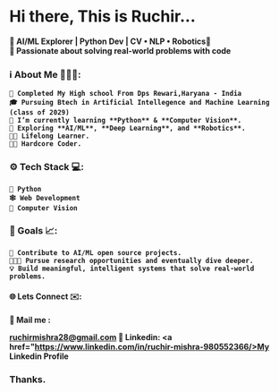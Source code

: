 # **Hi there, This is Ruchir...**

<!-- This is the HTML Portion -->
 <p align="centre">
   <b>🚀 AI/ML Explorer | Python Dev | CV • NLP • Robotics🤖<br>
   <b>🧠 Passionate about solving real-world problems with code<br>

### ℹ️ About Me 🧑🏻‍💻:

    🏫 Completed My High school From Dps Rewari,Haryana - India 
    🎓 Pursuing Btech in Artificial Intellegence and Machine Learning (class of 2029)
    🔭 I’m currently learning **Python** & **Computer Vision**.
    🌱 Exploring **AI/ML**, **Deep Learning**, and **Robotics**.  
    🧑‍🎓 Lifelong Learner.
    👨‍💻 Hardcore Coder.

### ⚙️ Tech Stack 💻:
    🐍 Python 
    🕸️ Web Development
    👀 Computer Vision

###  🎯 Goals 📈:
    🧠 Contribute to AI/ML open source projects.
    🧑🏻‍🔬 Pursue research opportunities and eventually dive deeper.
    💡 Build meaningful, intelligent systems that solve real-world problems.


#### 🌐 Lets Connect ✉️:
<p1>      📧 Mail me : <p><a href="ruchimishra28@gmail.com">ruchirmishra28@gmail.com</a>
<p2>       🔗 Linkedin: <a href="https://www.linkedin.com/in/ruchir-mishra-980552366/>My Linkedin Profile</a> 

### Thanks.